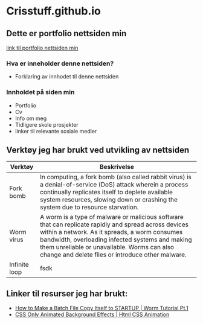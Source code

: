 # Crisstuff.github.io
## Dette er portfolio nettsiden min 
[link til portfolio nettsiden min](https://crisstuff.github.io)

### Hva er inneholder denne nettsiden? 
* Forklaring av innhodet til denne nettsiden

### Innholdet på siden min
* Portfolio
* Cv
* Info om meg
* Tidligere skole prosjekter
* linker til relevante sosiale medier
  
## Verktøy jeg har brukt ved utvikling av nettsiden
|Verktøy|Beskrivelse|
|--- |--- |
|Fork bomb|In computing, a fork bomb (also called rabbit virus) is a denial-of-service (DoS) attack wherein a process continually replicates itself to deplete available system resources, slowing down or crashing the system due to resource starvation. |
|Worm virus|A worm is a type of malware or malicious software that can replicate rapidly and spread across devices within a network. As it spreads, a worm consumes bandwidth, overloading infected systems and making them unreliable or unavailable. Worms can also change and delete files or introduce other malware.|
|Infinite loop|fsdk|


## Linker til resurser jeg har brukt:
* [How to Make a Batch File Copy Itself to STARTUP | Worm Tutorial Pt.1](https://youtu.be/stNJfwfwMJk?si=pEf5B6ODmQT83qnp)
* [CSS Only Animated Background Effects | Html CSS Animation](https://www.youtube.com/watch?v=wuUSVEcK-kM)
